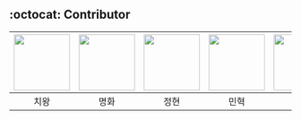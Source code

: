 ## :octocat: Contributor

| [<img src="https://avatars.githubusercontent.com/noxknow" width="100px">](https://github.com/noxknow) | [<img src="https://avatars.githubusercontent.com/u/156163462?v=4" width="100px">](https://github.com/monghwadang) |[<img src="https://avatars.githubusercontent.com/u/155591951?v=4" width="100px">](https://github.com/roccoIi)|[<img src="https://avatars.githubusercontent.com/hlleee2020" width="100px">](https://github.com/hlleee2020)|[<img src="https://avatars.githubusercontent.com/songsongyejin" width="100px">](https://github.com/songsongyejin)|[<img src="https://avatars.githubusercontent.com/u/69291489?v=4" width="100px">](https://github.com/qldrh112)|
|:---:|:---:|:---:|:---:|:---:|:---:|
| 치왕 | 명화 | 정현 | 민혁 | 예진 | 규석 |
